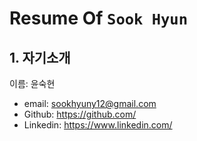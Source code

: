 # Resume Of `Sook Hyun`

## 1. 자기소개

이름: 윤숙현
- email: sookhyuny12@gmail.com
- Github: https://github.com/
- Linkedin: https://www.linkedin.com/

